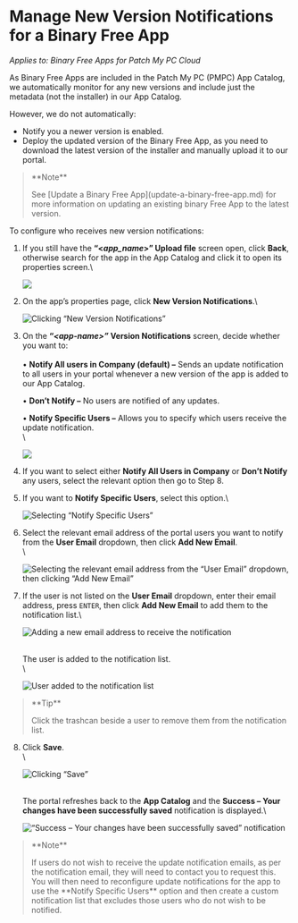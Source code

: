 # Manage New Version Notifications for a Binary Free App

_Applies to: Binary Free Apps for Patch My PC Cloud_

As Binary Free Apps are included in the Patch My PC (PMPC) App Catalog, we automatically monitor for any new versions and include just the metadata (not the installer) in our App Catalog.

However, we do not automatically:

* Notify you a newer version is enabled.
* Deploy the updated version of the Binary Free App, as you need to download the latest version of the installer and manually upload it to our portal.

<blockquote class="wp-block-quote">
<p>**Note**</p>
<p>See [Update a Binary Free App](update-a-binary-free-app.md) for more information on updating an existing binary Free App to the latest version.</p>
</blockquote>

To configure who receives new version notifications:

1.  If you still have the **“<**_**app\_name**_**>” Upload file** screen open, click **Back**, otherwise search for the app in the App Catalog and click it to open its properties screen.\


    ![](/_images/image-(2051).png "")


2.  On the app’s properties page, click **New Version Notifications**.\


    ![Clicking “New Version Notifications”](/_images/image-(2052).png "Clicking “New Version Notifications”")


3.  On the **“**_**\<app-name>”**_**&#x20;Version Notifications** screen, decide whether you want to:\
    \
    • **Notify All users in Company (default) –** Sends an update notification to all users in your portal whenever a new version of the app is added to our App Catalog.

    • **Don’t Notify –** No users are notified of any updates.

    • **Notify Specific Users –** Allows you to specify which users receive the update notification.\
    \


    ![](/_images/image-(2053).png "")


4. If you want to select either **Notify All Users in Company** or **Don’t Notify** any users, select the relevant option then go to Step 8.
5.  If you want to **Notify Specific Users**, select this option.\


    ![Selecting “Notify Specific Users”](/_images/image-(2054).png "Selecting “Notify Specific Users”")


6.  Select the relevant email address of the portal users you want to notify from the **User Email** dropdown, then click **Add New Email**.\
    \


    ![Selecting the relevant email address from the “User Email” dropdown, then clicking “Add New Email”](/_images/image-(2055).png "Selecting the relevant email address from the “User Email” dropdown, then clicking “Add New Email”")


7.  If the user is not listed on the **User Email** dropdown, enter their email address, press `ENTER`, then click **Add New Email** to add them to the notification list.\


    ![Adding a new email address to receive the notification](/_images/image-(2056).png "Adding a new email address to receive the notification")

    \
    The user is added to the notification list.\
    \


    ![User added to the notification list](/_images/image-(2057).png "User added to the notification list")

<blockquote class="wp-block-quote">
<p>**Tip**</p>
<p>Click the trashcan beside a user to remove them from the notification list.</p>
</blockquote>

8.  Click **Save**.\
    \


    ![Clicking “Save”](/_images/image-(2058).png "Clicking “Save”")

    \
    The portal refreshes back to the **App Catalog** and the **Success – Your changes have been successfully saved** notification is displayed.\


    ![“Success – Your changes have been successfully saved” notification](/_images/image-(2059).png "“Success – Your changes have been successfully saved” notification")



<blockquote class="wp-block-quote">
<p>**Note**</p>
<p>If users do not wish to receive the update notification emails, as per the notification email, they will need to contact you to request this. You will then need to reconfigure update notifications for the app to use the **Notify Specific Users** option and then create a custom notification list that excludes those users who do not wish to be notified.</p>
</blockquote>